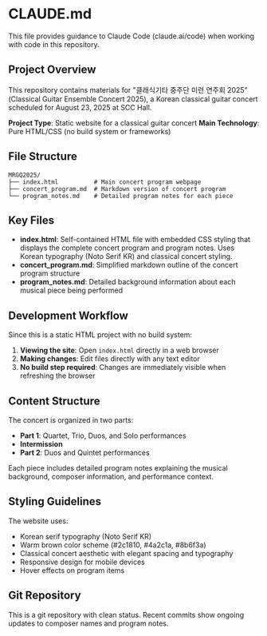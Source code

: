 # CLAUDE.md

This file provides guidance to Claude Code (claude.ai/code) when working with code in this repository.

## Project Overview

This repository contains materials for "클래식기타 중주단 미련 연주회 2025" (Classical Guitar Ensemble Concert 2025), a Korean classical guitar concert scheduled for August 23, 2025 at SCC Hall.

**Project Type**: Static website for a classical guitar concert
**Main Technology**: Pure HTML/CSS (no build system or frameworks)

## File Structure

```
MRGQ2025/
├── index.html          # Main concert program webpage
├── concert_program.md  # Markdown version of concert program
└── program_notes.md    # Detailed program notes for each piece
```

## Key Files

- **index.html**: Self-contained HTML file with embedded CSS styling that displays the complete concert program and program notes. Uses Korean typography (Noto Serif KR) and classical concert styling.
- **concert_program.md**: Simplified markdown outline of the concert program structure
- **program_notes.md**: Detailed background information about each musical piece being performed

## Development Workflow

Since this is a static HTML project with no build system:

1. **Viewing the site**: Open `index.html` directly in a web browser
2. **Making changes**: Edit files directly with any text editor
3. **No build step required**: Changes are immediately visible when refreshing the browser

## Content Structure

The concert is organized in two parts:
- **Part 1**: Quartet, Trio, Duos, and Solo performances
- **Intermission**
- **Part 2**: Duos and Quintet performances

Each piece includes detailed program notes explaining the musical background, composer information, and performance context.

## Styling Guidelines

The website uses:
- Korean serif typography (Noto Serif KR)
- Warm brown color scheme (#2c1810, #4a2c1a, #8b6f3a)
- Classical concert aesthetic with elegant spacing and typography
- Responsive design for mobile devices
- Hover effects on program items

## Git Repository

This is a git repository with clean status. Recent commits show ongoing updates to composer names and program notes.